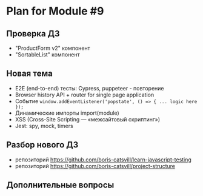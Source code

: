 # Plan for Module #9

## Проверка ДЗ

* "ProductForm v2" компонент
* "SortableList" компонент

## Новая тема 

* E2E (end-to-end) тесты: Cypress, puppeteer - повторение
* Browser history API + router for single page application 
* Событие `window.addEventListener('popstate', () => { ... logic here });`
* Динамические импорты import(module)
* XSS (Cross-Site Scripting — «межсайтовый скриптинг»)
* Jest: spy, mock, timers 

## Разбор нового ДЗ

* репозиторий https://github.com/boris-catsvill/learn-javascript-testing
* репозиторий https://github.com/boris-catsvill/project-structure

## Дополнительные вопросы
